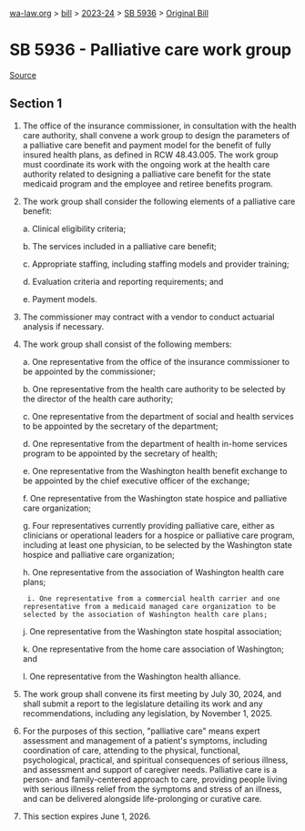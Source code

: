 [wa-law.org](/) > [bill](/bill/) > [2023-24](/bill/2023-24/) > [SB 5936](/bill/2023-24/sb/5936/) > [Original Bill](/bill/2023-24/sb/5936/1/)

# SB 5936 - Palliative care work group

[Source](http://lawfilesext.leg.wa.gov/biennium/2023-24/Pdf/Bills/Senate%20Bills/5936.pdf)

## Section 1
1. The office of the insurance commissioner, in consultation with the health care authority, shall convene a work group to design the parameters of a palliative care benefit and payment model for the benefit of fully insured health plans, as defined in RCW 48.43.005. The work group must coordinate its work with the ongoing work at the health care authority related to designing a palliative care benefit for the state medicaid program and the employee and retiree benefits program.

2. The work group shall consider the following elements of a palliative care benefit:

    a. Clinical eligibility criteria;

    b. The services included in a palliative care benefit;

    c. Appropriate staffing, including staffing models and provider training;

    d. Evaluation criteria and reporting requirements; and

    e. Payment models.

3. The commissioner may contract with a vendor to conduct actuarial analysis if necessary.

4. The work group shall consist of the following members:

    a. One representative from the office of the insurance commissioner to be appointed by the commissioner;

    b. One representative from the health care authority to be selected by the director of the health care authority;

    c. One representative from the department of social and health services to be appointed by the secretary of the department;

    d. One representative from the department of health in-home services program to be appointed by the secretary of health;

    e. One representative from the Washington health benefit exchange to be appointed by the chief executive officer of the exchange;

    f. One representative from the Washington state hospice and palliative care organization;

    g. Four representatives currently providing palliative care, either as clinicians or operational leaders for a hospice or palliative care program, including at least one physician, to be selected by the Washington state hospice and palliative care organization;

    h. One representative from the association of Washington health care plans;

        i. One representative from a commercial health carrier and one representative from a medicaid managed care organization to be selected by the association of Washington health care plans;

    j. One representative from the Washington state hospital association;

    k. One representative from the home care association of Washington; and

    l. One representative from the Washington health alliance.

5. The work group shall convene its first meeting by July 30, 2024, and shall submit a report to the legislature detailing its work and any recommendations, including any legislation, by November 1, 2025.

6. For the purposes of this section, "palliative care" means expert assessment and management of a patient's symptoms, including coordination of care, attending to the physical, functional, psychological, practical, and spiritual consequences of serious illness, and assessment and support of caregiver needs. Palliative care is a person- and family-centered approach to care, providing people living with serious illness relief from the symptoms and stress of an illness, and can be delivered alongside life-prolonging or curative care.

7. This section expires June 1, 2026.
